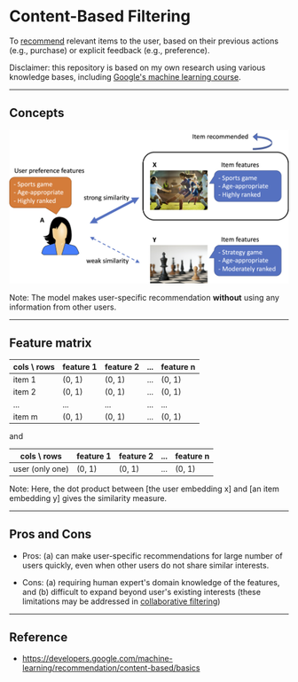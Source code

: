 # Content-Based Filtering
To <a href="../recommendation_system">recommend</a> relevant items to the user, based on their previous actions (e.g., purchase) or explicit feedback (e.g., preference).

Disclaimer: this repository is based on my own research using various knowledge bases, including <a href="https://developers.google.com/machine-learning/recommendation/content-based/basics">Google's machine learning course</a>.

<hr>

## Concepts

<p align="center"><img src="./images/content-based-filtering.png" width="800px"></p>

Note: The model makes user-specific recommendation <b>without</b> using any information from other users.

<hr>

## Feature matrix

cols \ rows | feature 1 | feature 2 | ... | feature n
--- | --- | --- | --- | ---
item 1 | (0, 1) | (0, 1) | ... | (0, 1)
item 2 | (0, 1) | (0, 1) | ... | (0, 1)
... | ... | ... | ... | ...
item m | (0, 1) | (0, 1) | ... | (0, 1)

and

cols \ rows | feature 1 | feature 2 | ... | feature n
--- | --- | --- | --- | ---
user (only one) | (0, 1) | (0, 1) | ... | (0, 1)

Note: Here, the dot product between [the user embedding x] and [an item embedding y] gives the similarity measure.

<hr>

## Pros and Cons

- Pros: (a) can make user-specific recommendations for large number of users quickly, even when other users do not share similar interests.

- Cons: (a) requiring human expert's domain knowledge of the features, and (b) difficult to expand beyond user's existing interests (these limitations may be addressed in <a href="../collaborative_filtering">collaborative filtering</a>)

<hr>

## Reference

- https://developers.google.com/machine-learning/recommendation/content-based/basics
